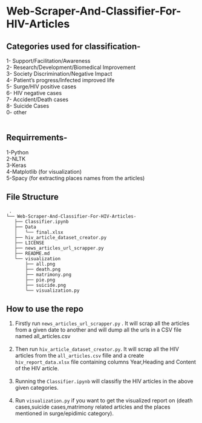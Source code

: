 # Web-Scraper-And-Classifier-For-HIV-Articles

<h2>Categories used for classification-</h2>
1- Support/Facilitation/Awareness<br>
2- Research/Development/Biomedical Improvement<br>
3- Society Discrimination/Negative Impact<br>
4- Patient’s progress/Infected improved life<br>
5- Surge/HIV positive cases<br>
6- HIV negative cases<br>
7- Accident/Death cases<br>
8- Suicide Cases<br>
0- other<br><br>
  
<h2>Requirrements-</h2>
1-Python<br>
2-NLTK<br>
3-Keras<br>
4-Matplotlib (for visualization)<br>
5-Spacy (for extracting places names from the articles)

<h2>File Structure</h2>

 ```
  .
└── Web-Scraper-And-Classifier-For-HIV-Articles-
    ├── Classifier.ipynb
    ├── Data
    │   └── final.xlsx
    ├── hiv_article_dataset_creator.py
    ├── LICENSE
    ├── news_articles_url_scrapper.py
    ├── README.md
    └── visualization
        ├── all.png
        ├── death.png
        ├── matrimony.png
        ├── pie.png
        ├── suicide.png
        └── visualization.py
  ```

<h2>How to use the repo</h2>

1. Firstly run `news_articles_url_scrapper.py` . It will scrap all the articles from a given date to another and will dump all the urls in a CSV file named all_articles.csv<br><br>
2. Then run `hiv_article_dataset_creator.py`. It will scrap all the HIV articles from the `all_articles.csv` fille and a create `hiv_report_data.xlsx` file containing columns Year,Heading and Content of the HIV article.<br><br>
3. Running the `Classifier.ipynb` will classifiy the HIV articles in the above given categories.<br><br>
4. Run `visualization.py` if you want to get the visualized report on (death cases,suicide cases,matrimony related articles and the places mentioned in surge/epidimic  category).
